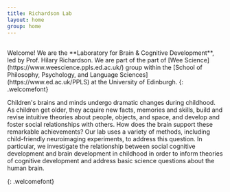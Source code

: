 ```yaml
---
title: Richardson Lab 
layout: home
group: home
---
```


<br>
Welcome! We are the **Laboratory for Brain & Cognitive Development**, led by Prof. Hilary Richardson. We are part of the part of [Wee Science](https://www.weescience.ppls.ed.ac.uk/) group within the [School of Philosophy, Psychology, and Language Sciences](https://www.ed.ac.uk/PPLS) at the University of Edinburgh.
{: .welcomefont}

Children's brains and minds undergo dramatic changes during childhood. As children get older, they acquire new facts, memories and skills, build and revise intuitive theories about people, objects, and space, and develop and foster social relationships with others. How does the brain support these remarkable achievements? Our lab uses a variety of methods, including child-friendly neuroimaging experiments, to address this question. In particular, we investigate the relationship between social cognitive development and brain development in childhood in order to inform theories of cognitive development and address basic science questions about the human brain.

{: .welcomefont}
